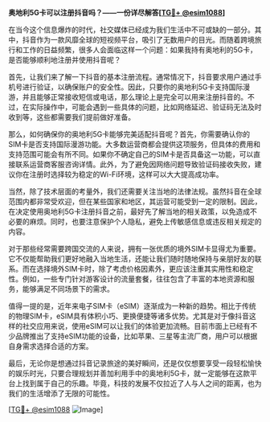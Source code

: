 **奥地利5G卡可以注册抖音吗？——一份详尽解答[[TG💪+ @esim1088](https://t.me/s/esim1088)]**

在当今这个信息爆炸的时代，社交媒体已经成为我们生活中不可或缺的一部分。其中，抖音作为一款风靡全球的短视频平台，吸引了无数用户的目光。而随着跨境旅行和工作的日益频繁，很多人会面临这样一个问题：如果我持有奥地利的5G卡，是否能够顺利地注册并使用抖音呢？

首先，让我们来了解一下抖音的基本注册流程。通常情况下，抖音要求用户通过手机号进行验证，以确保账户的安全性。因此，只要你的奥地利5G卡支持国际漫游，并且能够正常接收短信或电话，那么理论上是完全可以用来注册抖音的。不过，在实际操作中，可能会遇到一些具体的问题，比如网络延迟、验证码无法及时收到等，这些都需要我们提前做好准备。

那么，如何确保你的奥地利5G卡能够完美适配抖音呢？首先，你需要确认你的SIM卡是否支持国际漫游功能。大多数运营商都会提供这项服务，但具体的费用和支持范围可能会有所不同。如果你不确定自己的SIM卡是否具备这一功能，可以直接联系运营商客服咨询详情。此外，为了避免因网络问题导致验证码接收失败，建议你在注册时选择较为稳定的Wi-Fi环境，这样可以大大提高成功率。

当然，除了技术层面的考量外，我们还需要关注当地的法律法规。虽然抖音在全球范围内都非常受欢迎，但在某些国家和地区，其运营可能受到一定的限制。因此，在决定使用奥地利5G卡注册抖音之前，最好先了解当地的相关政策，以免造成不必要的麻烦。同时，也要注意保护个人隐私，避免上传敏感信息或违反相关规定的内容。

对于那些经常需要跨国交流的人来说，拥有一张优质的境外SIM卡显得尤为重要。它不仅能帮助我们更好地融入当地生活，还能让我们随时随地保持与亲朋好友的联系。而在选择境外SIM卡时，除了考虑价格因素外，更应该注重其实用性和稳定性。例如，一些专门针对游客设计的流量套餐，往往包含了丰富的本地资源和服务，能够满足不同场景下的需求。

值得一提的是，近年来电子SIM卡（eSIM）逐渐成为一种新的趋势。相比于传统的物理SIM卡，eSIM具有体积小巧、更换便捷等诸多优势。尤其是对于像抖音这样的社交应用来说，使用eSIM可以让我们的体验更加流畅。目前市面上已经有不少品牌推出了支持eSIM功能的设备，比如苹果、三星等主流厂商，用户可以根据自身需求选择合适的方案。

最后，无论你是想通过抖音记录旅途的美好瞬间，还是仅仅想要享受一段轻松愉快的娱乐时光，只要合理规划并善加利用手中的奥地利5G卡，就一定能够在这款平台上找到属于自己的乐趣。毕竟，科技的发展不仅拉近了人与人之间的距离，也为我们的生活增添了无限的可能性。

[[TG💪+ @esim1088](https://t.me/s/esim1088) ![Image](https://i.postimg.cc/4NQfJmqS/Snipaste-2025-05-13-00-14-12.png)]